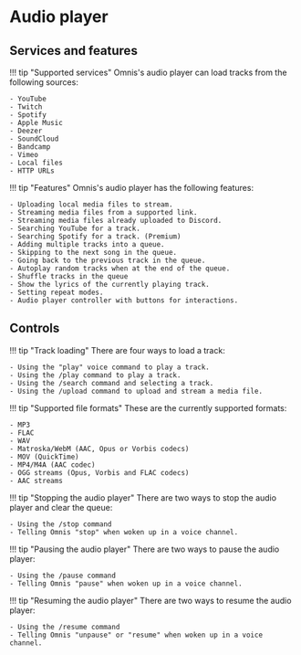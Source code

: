 # **Audio player**

## **Services and features**

!!! tip "Supported services"
	Omnis's audio player can load tracks from the following sources:
	
	- YouTube
	- Twitch
	- Spotify
	- Apple Music
	- Deezer
	- SoundCloud
	- Bandcamp
	- Vimeo
	- Local files
	- HTTP URLs

!!! tip "Features"
	Omnis's audio player has the following features:
	
	- Uploading local media files to stream.
	- Streaming media files from a supported link.
	- Streaming media files already uploaded to Discord.
	- Searching YouTube for a track.
	- Searching Spotify for a track. (Premium)
	- Adding multiple tracks into a queue.
	- Skipping to the next song in the queue.
	- Going back to the previous track in the queue.
	- Autoplay random tracks when at the end of the queue.
	- Shuffle tracks in the queue
	- Show the lyrics of the currently playing track.
	- Setting repeat modes.
	- Audio player controller with buttons for interactions.
	
## **Controls**

!!! tip "Track loading"
	There are four ways to load a track:
	
	- Using the "play" voice command to play a track.
	- Using the /play command to play a track.
	- Using the /search command and selecting a track.
	- Using the /upload command to upload and stream a media file.
	
!!! tip "Supported file formats"
	These are the currently supported formats:
	
	- MP3
	- FLAC
	- WAV
	- Matroska/WebM (AAC, Opus or Vorbis codecs)
	- MOV (QuickTime)
	- MP4/M4A (AAC codec)
	- OGG streams (Opus, Vorbis and FLAC codecs)
	- AAC streams
	
!!! tip "Stopping the audio player"
	There are two ways to stop the audio player and clear the queue:
	
	- Using the /stop command
	- Telling Omnis "stop" when woken up in a voice channel.
	
!!! tip "Pausing the audio player"
	There are two ways to pause the audio player:
	
	- Using the /pause command
	- Telling Omnis "pause" when woken up in a voice channel.
	
!!! tip "Resuming the audio player"
	There are two ways to resume the audio player:
	
	- Using the /resume command
	- Telling Omnis "unpause" or "resume" when woken up in a voice channel.